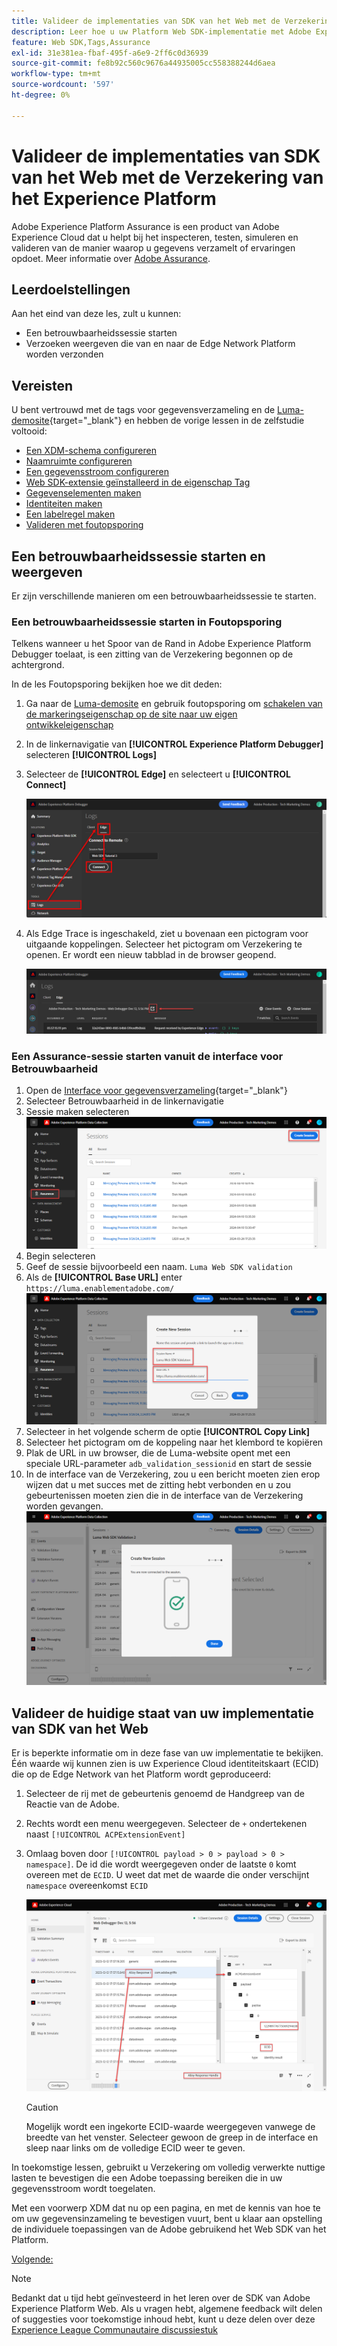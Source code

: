 ```yaml
---
title: Valideer de implementaties van SDK van het Web met de Verzekering van het Experience Platform
description: Leer hoe u uw Platform Web SDK-implementatie met Adobe Experience Platform Assurance kunt valideren. Deze les maakt deel uit van de Zelfstudie Adobe Experience Cloud met Web SDK implementeren.
feature: Web SDK,Tags,Assurance
exl-id: 31e381ea-fbaf-495f-a6e9-2ff6c0d36939
source-git-commit: fe8b92c560c9676a44935005cc558388244d6aea
workflow-type: tm+mt
source-wordcount: '597'
ht-degree: 0%

---
```


# Valideer de implementaties van SDK van het Web met de Verzekering van het Experience Platform

Adobe Experience Platform Assurance is een product van Adobe Experience Cloud dat u helpt bij het inspecteren, testen, simuleren en valideren van de manier waarop u gegevens verzamelt of ervaringen opdoet. Meer informatie over [Adobe Assurance](https://experienceleague.adobe.com/docs/experience-platform/assurance/home.html?lang=en).


## Leerdoelstellingen

Aan het eind van deze les, zult u kunnen:

* Een betrouwbaarheidssessie starten
* Verzoeken weergeven die van en naar de Edge Network Platform worden verzonden

## Vereisten

U bent vertrouwd met de tags voor gegevensverzameling en de [Luma-demosite](https://luma.enablementadobe.com/content/luma/us/en.html){target="_blank"} en hebben de vorige lessen in de zelfstudie voltooid:

* [Een XDM-schema configureren](configure-schemas.md)
* [Naamruimte configureren](configure-identities.md)
* [Een gegevensstroom configureren](configure-datastream.md)
* [Web SDK-extensie geïnstalleerd in de eigenschap Tag](install-web-sdk.md)
* [Gegevenselementen maken](create-data-elements.md)
* [Identiteiten maken](create-identities.md)
* [Een labelregel maken](create-tag-rule.md)
* [Valideren met foutopsporing](validate-with-debugger.md)


## Een betrouwbaarheidssessie starten en weergeven

Er zijn verschillende manieren om een betrouwbaarheidssessie te starten.

### Een betrouwbaarheidssessie starten in Foutopsporing

Telkens wanneer u het Spoor van de Rand in Adobe Experience Platform Debugger toelaat, is een zitting van de Verzekering begonnen op de achtergrond.

In de les Foutopsporing bekijken hoe we dit deden:

1. Ga naar de [Luma-demosite](https://luma.enablementadobe.com/content/luma/us/en.html) en gebruik foutopsporing om [schakelen van de markeringseigenschap op de site naar uw eigen ontwikkeleigenschap](validate-with-debugger.md#use-the-experience-platform-debugger-to-map-to-your-tags-property)
1. In de linkernavigatie van **[!UICONTROL Experience Platform Debugger]** selecteren **[!UICONTROL Logs]**
1. Selecteer de **[!UICONTROL Edge]** en selecteert u **[!UICONTROL Connect]**

   ![Edge-overtrekken aansluiten](assets/analytics-debugger-edgeTrace.png)
1. Als Edge Trace is ingeschakeld, ziet u bovenaan een pictogram voor uitgaande koppelingen. Selecteer het pictogram om Verzekering te openen. Er wordt een nieuw tabblad in de browser geopend.

   ![Beginnen met betrouwbaarheidssessie](assets/validate-debugger-start-assurnance.png)


### Een Assurance-sessie starten vanuit de interface voor Betrouwbaarheid

1. Open de [Interface voor gegevensverzameling](https://experience.adobe.com/#/data-collection/home){target="_blank"}
1. Selecteer Betrouwbaarheid in de linkernavigatie
1. Sessie maken selecteren
   ![Een betrouwbaarheidssessie maken](assets/assurance-create-session.png)
1. Begin selecteren
1. Geef de sessie bijvoorbeeld een naam. `Luma Web SDK validation`
1. Als de **[!UICONTROL Base URL]** enter `https://luma.enablementadobe.com/`
   ![Geef een naam op voor de betrouwbaarheidssessie](assets/assurance-name-session.png)
1. Selecteer in het volgende scherm de optie **[!UICONTROL Copy Link]**
1. Selecteer het pictogram om de koppeling naar het klembord te kopiëren
1. Plak de URL in uw browser, die de Luma-website opent met een speciale URL-parameter `adb_validation_sessionid` en start de sessie
1. In de interface van de Verzekering, zou u een bericht moeten zien erop wijzen dat u met succes met de zitting hebt verbonden en u zou gebeurtenissen moeten zien die in de interface van de Verzekering worden gevangen.
   ![Betrouwbaarheidssessie heeft verbinding](assets/assurance-success.png)

## Valideer de huidige staat van uw implementatie van SDK van het Web

Er is beperkte informatie om in deze fase van uw implementatie te bekijken. Één waarde wij kunnen zien is uw Experience Cloud identiteitskaart (ECID) die op de Edge Network van het Platform wordt geproduceerd:

1. Selecteer de rij met de gebeurtenis genoemd de Handgreep van de Reactie van de Adobe.
1. Rechts wordt een menu weergegeven. Selecteer de `+` ondertekenen naast `[!UICONTROL ACPExtensionEvent]`
1. Omlaag boven door `[!UICONTROL payload > 0 > payload > 0 > namespace]`. De id die wordt weergegeven onder de laatste `0` komt overeen met de `ECID`. U weet dat met de waarde die onder verschijnt `namespace` overeenkomst `ECID`

   ![Betrouwbaarheid valideren ECID](assets/validate-assurance-ecid.png)

   >[!CAUTION]
   >
   >Mogelijk wordt een ingekorte ECID-waarde weergegeven vanwege de breedte van het venster. Selecteer gewoon de greep in de interface en sleep naar links om de volledige ECID weer te geven.

In toekomstige lessen, gebruikt u Verzekering om volledig verwerkte nuttige lasten te bevestigen die een Adobe toepassing bereiken die in uw gegevensstroom wordt toegelaten.

Met een voorwerp XDM dat nu op een pagina, en met de kennis van hoe te om uw gegevensinzameling te bevestigen vuurt, bent u klaar aan opstelling de individuele toepassingen van de Adobe gebruikend het Web SDK van het Platform.

[Volgende: ](setup-experience-platform.md)

>[!NOTE]
>
>Bedankt dat u tijd hebt geïnvesteerd in het leren over de SDK van Adobe Experience Platform Web. Als u vragen hebt, algemene feedback wilt delen of suggesties voor toekomstige inhoud hebt, kunt u deze delen over deze [Experience League Communautaire discussiestuk](https://experienceleaguecommunities.adobe.com/t5/adobe-experience-platform-launch/tutorial-discussion-implement-adobe-experience-cloud-with-web/td-p/444996)
